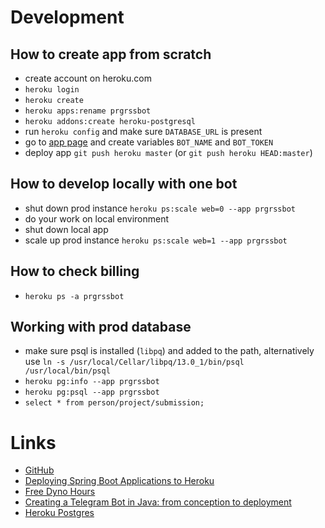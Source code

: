 # Development

## How to create app from scratch
* create account on heroku.com
* `heroku login`
* `heroku create`
* `heroku apps:rename prgrssbot`
* `heroku addons:create heroku-postgresql`
* run `heroku config` and make sure `DATABASE_URL` is present
* go to [app page](https://dashboard.heroku.com/apps/prgrssbot/settings) and create variables `BOT_NAME` and `BOT_TOKEN`
* deploy app `git push heroku master` (or `git push heroku HEAD:master`)

## How to develop locally with one bot
* shut down prod instance `heroku ps:scale web=0 --app prgrssbot`
* do your work on local environment
* shut down local app
* scale up prod instance `heroku ps:scale web=1 --app prgrssbot`

## How to check billing
* `heroku ps -a prgrssbot`

## Working with prod database
* make sure psql is installed (`libpq`) and added to the path, alternatively use `ln -s /usr/local/Cellar/libpq/13.0_1/bin/psql /usr/local/bin/psql`
* `heroku pg:info --app prgrssbot`
* `heroku pg:psql --app prgrssbot`
* `select * from person/project/submission;`

# Links
* [GitHub](https://github.com/sandlex/progressbot)
* [Deploying Spring Boot Applications to Heroku](https://devcenter.heroku.com/articles/deploying-spring-boot-apps-to-heroku)
* [Free Dyno Hours](https://devcenter.heroku.com/articles/free-dyno-hours)
* [Creating a Telegram Bot in Java: from conception to deployment](https://medium.com/codegym/creating-a-telegram-bot-in-java-from-conception-to-deployment-8f8230b81b97)
* [Heroku Postgres](https://devcenter.heroku.com/articles/heroku-postgresql#using-the-cli)